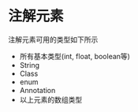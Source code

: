# 注解元素

注解元素可用的类型如下所示

* 所有基本类型\(int, float, boolean等\)
* String
* Class
* enum
* Annotation
* 以上元素的数组类型



